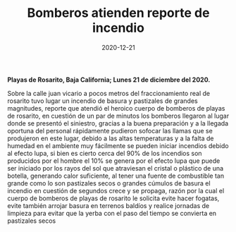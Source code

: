 ﻿---
layout: blog
title:  "Bomberos atienden reporte de incendio"
date:   2020-12-21
categories: rosarito
permalink: /:categories/:title:output_ext
image: /img/logos/logocnr.jpg
alt: 
autor: 
---


**Playas de Rosarito, Baja California; Lunes 21 de diciembre del 2020.**

Sobre la calle juan vicario a pocos metros del fraccionamiento real de rosarito tuvo lugar un incendio de basura y pastizales de grandes magnitudes, reporte que atendió el heroico cuerpo de bomberos de playas de rosarito, en cuestión de un par de minutos los bomberos llegaron al lugar donde se presentó el siniestro, gracias a la buena preparación y a la llegada oportuna del personal rápidamente pudieron sofocar las llamas que se produjeron en este lugar, debido a las altas temperaturas y a la falta de humedad en el ambiente muy fácilmente se pueden iniciar incendios debido al efecto lupa, si bien es cierto cerca del 90% de los incendios son producidos por el hombre el 10% se genera por el efecto lupa que puede ser iniciado por los rayos del sol que atraviesan el cristal o plástico de una botella, generando calor suficiente, al tener una fuente de combustible tan grande como lo son pastizales secos o grandes cúmulos de basura el incendio en cuestión de segundos crece y se propaga, razón por la cual el cuerpo de bomberos de playas de rosarito le solicita evite hacer fogatas, evite también arrojar basura en terrenos baldíos y realice jornadas de limpieza para evitar que la yerba con el paso del tiempo se convierta en pastizales secos